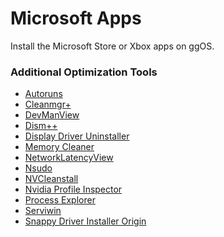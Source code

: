 # Microsoft Apps
Install the Microsoft Store or Xbox apps on ggOS.

### Additional Optimization Tools ###

- [Autoruns]()
- [Cleanmgr+]()
- [DevManView]()
- [Dism++]()
- [Display Driver Uninstaller]()
- [Memory Cleaner]()
- [NetworkLatencyView]()
- [Nsudo]()
- [NVCleanstall]()
- [Nvidia Profile Inspector]()
- [Process Explorer]()
- [Serviwin]()
- [Snappy Driver Installer Origin]()
